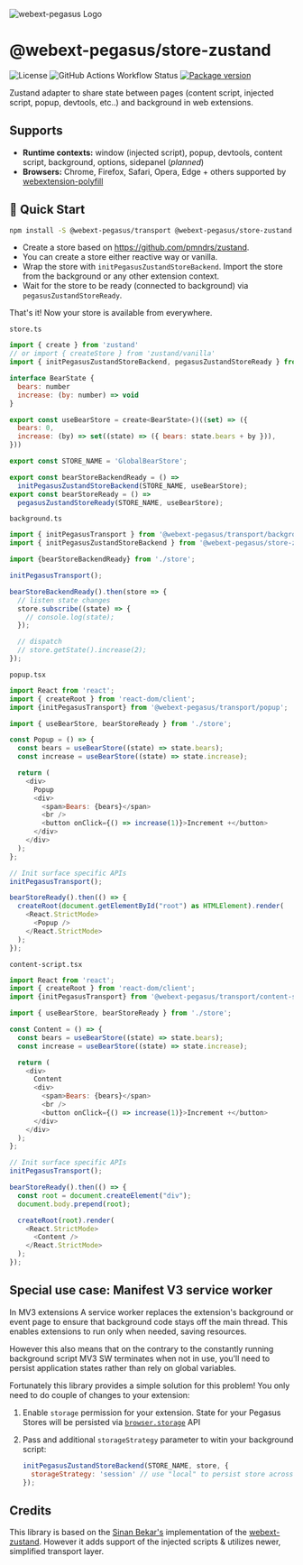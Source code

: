 ![webext-pegasus Logo](https://github.com/StyleT/webext-pegasus/blob/main/assets/logo.png?raw=true)

# @webext-pegasus/store-zustand

![License](https://badgen.net/github/license/StyleT/webext-pegasus)
![GitHub Actions Workflow Status](https://img.shields.io/github/actions/workflow/status/StyleT/webext-pegasus/ci.yml?branch=main)
[![Package version](https://badgen.net/npm/v/@webext-pegasus%2Fstore-zustand)](https://www.npmjs.com/package/@webext-pegasus/store-zustand)

Zustand adapter to share state between pages (content script, injected script, popup, devtools, etc..) and background in web extensions.

## Supports

* **Runtime contexts:** window (injected script), popup, devtools, content script, background, options, sidepanel (_planned_)
* **Browsers:** Chrome, Firefox, Safari, Opera, Edge + others supported by [webextension-polyfill](https://github.com/mozilla/webextension-polyfill)

## 🚀 Quick Start

```bash
npm install -S @webext-pegasus/transport @webext-pegasus/store-zustand
```

- Create a store based on https://github.com/pmndrs/zustand.
- You can create a store either reactive way or vanilla.
- Wrap the store with `initPegasusZustandStoreBackend`. Import the store from the background or any other extension context.
- Wait for the store to be ready (connected to background) via `pegasusZustandStoreReady`.

That's it! Now your store is available from everywhere.

`store.ts`

```js
import { create } from 'zustand'
// or import { createStore } from 'zustand/vanilla'
import { initPegasusZustandStoreBackend, pegasusZustandStoreReady } from 'webext-zustand'

interface BearState {
  bears: number
  increase: (by: number) => void
}

export const useBearStore = create<BearState>()((set) => ({
  bears: 0,
  increase: (by) => set((state) => ({ bears: state.bears + by })),
}))

export const STORE_NAME = 'GlobalBearStore';

export const bearStoreBackendReady = () =>
  initPegasusZustandStoreBackend(STORE_NAME, useBearStore);
export const bearStoreReady = () =>
  pegasusZustandStoreReady(STORE_NAME, useBearStore);
```

`background.ts`

```js
import { initPegasusTransport } from '@webext-pegasus/transport/background';
import { initPegasusZustandStoreBackend } from '@webext-pegasus/store-zustand';

import {bearStoreBackendReady} from './store';

initPegasusTransport();

bearStoreBackendReady().then(store => {
  // listen state changes
  store.subscribe((state) => {
    // console.log(state);
  });

  // dispatch
  // store.getState().increase(2);
});
```

`popup.tsx`

```js
import React from 'react';
import { createRoot } from 'react-dom/client';
import {initPegasusTransport} from '@webext-pegasus/transport/popup';

import { useBearStore, bearStoreReady } from './store';

const Popup = () => {
  const bears = useBearStore((state) => state.bears);
  const increase = useBearStore((state) => state.increase);

  return (
    <div>
      Popup
      <div>
        <span>Bears: {bears}</span>
        <br />
        <button onClick={() => increase(1)}>Increment +</button>
      </div>
    </div>
  );
};

// Init surface specific APIs
initPegasusTransport();

bearStoreReady().then(() => {
  createRoot(document.getElementById("root") as HTMLElement).render(
    <React.StrictMode>
      <Popup />
    </React.StrictMode>
  );
});
```

`content-script.tsx`

```js
import React from 'react';
import { createRoot } from 'react-dom/client';
import {initPegasusTransport} from '@webext-pegasus/transport/content-script';

import { useBearStore, bearStoreReady } from './store';

const Content = () => {
  const bears = useBearStore((state) => state.bears);
  const increase = useBearStore((state) => state.increase);

  return (
    <div>
      Content
      <div>
        <span>Bears: {bears}</span>
        <br />
        <button onClick={() => increase(1)}>Increment +</button>
      </div>
    </div>
  );
};

// Init surface specific APIs
initPegasusTransport();

bearStoreReady().then(() => {
  const root = document.createElement("div");
  document.body.prepend(root);

  createRoot(root).render(
    <React.StrictMode>
      <Content />
    </React.StrictMode>
  );
});
```

## Special use case: Manifest V3 service worker

In MV3 extensions A service worker replaces the extension's background or event page to ensure that background code stays off the main thread. This enables extensions to run only when needed, saving resources. 

However this also means that on the contrary to the constantly running background script MV3 SW terminates when not in use, you'll need to persist application states rather than rely on global variables.

Fortunately this library provides a simple solution for this problem! You only need to do couple of changes to your extension:

1. Enable `storage` permission for your extension. State for your Pegasus Stores will be persisted via [`browser.storage`](https://developer.mozilla.org/en-US/docs/Mozilla/Add-ons/WebExtensions/API/storage) API
2. Pass and additional `storageStrategy` parameter to witin your background script:

    ```javascript
    initPegasusZustandStoreBackend(STORE_NAME, store, {
      storageStrategy: 'session' // use "local" to persist store across browser sessions or "sync" for store used for extension settings
    });
    ```

## Credits

This library is based on the [Sinan Bekar's](https://github.com/sinanbekar) implementation of the [webext-zustand](https://github.com/sinanbekar/webext-zustand).
However it adds support of the injected scripts & utilizes newer, simplified transport layer.

